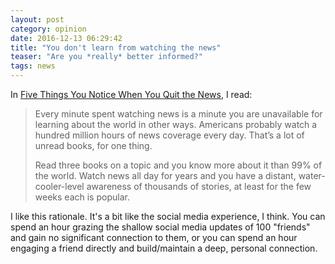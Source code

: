 ```yaml
---
layout: post
category: opinion
date: 2016-12-13 06:29:42
title: "You don't learn from watching the news"
teaser: "Are you *really* better informed?"
tags: news
---
```


In [Five Things You Notice When You Quit the News](http://www.raptitude.com/2016/12/five-things-you-notice-when-you-quit-the-news/), I read:


> Every minute spent watching news is a minute you are unavailable for learning about the world in other ways. Americans probably watch a hundred million hours of news coverage every day. That’s a lot of unread books, for one thing.
>
> Read three books on a topic and you know more about it than 99% of the world. Watch news all day for years and you have a distant, water-cooler-level awareness of thousands of stories, at least for the few weeks each is popular.

I like this rationale. It's a bit like the social media experience, I think. You can spend an hour grazing the shallow social media updates of 100 "friends" and gain no significant connection to them, or you can spend an hour engaging a friend directly and build/maintain a deep, personal connection.
​
